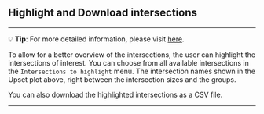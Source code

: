 ## Highlight and Download intersections

***
💡 **Tip**: For more detailed information, please visit <a href="https://icb-dcm.github.io/cOmicsArt/interface-details/significance-analysis.html#main-panel-" target="_blank">here</a>.

To allow for a better overview of the intersections, the user can highlight the 
intersections of interest. You can choose from all available intersections in the 
`Intersections to highlight` menu. The intersection names shown in the Upset plot above, 
right between the intersection sizes and the groups.

You can also download the highlighted intersections as a CSV file.

***
